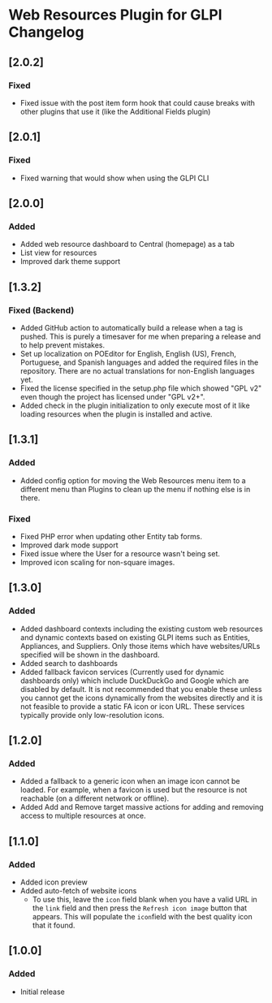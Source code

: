 # Web Resources Plugin for GLPI Changelog

## [2.0.2]

### Fixed
- Fixed issue with the post item form hook that could cause breaks with other plugins that use it (like the Additional Fields plugin)

## [2.0.1]

### Fixed
- Fixed warning that would show when using the GLPI CLI

## [2.0.0]

### Added
- Added web resource dashboard to Central (homepage) as a tab
- List view for resources
- Improved dark theme support

## [1.3.2]

### Fixed (Backend)
- Added GitHub action to automatically build a release when a tag is pushed. This is purely a timesaver for me when preparing a release and to help prevent mistakes.
- Set up localization on POEditor for English, English (US), French, Portuguese, and Spanish languages and added the required files in the repository. There are no actual translations for non-English languages yet.
- Fixed the license specified in the setup.php file which showed "GPL v2" even though the project has licensed under "GPL v2+".
- Added check in the plugin initialization to only execute most of it like loading resources when the plugin is installed and active.

## [1.3.1]

### Added
- Added config option for moving the Web Resources menu item to a different menu than Plugins to clean up the menu if nothing else is in there.

### Fixed
- Fixed PHP error when updating other Entity tab forms.
- Improved dark mode support
- Fixed issue where the User for a resource wasn't being set.
- Improved icon scaling for non-square images.

## [1.3.0]

### Added
- Added dashboard contexts including the existing custom web resources and dynamic contexts based on existing GLPI items such as Entities, Appliances, and Suppliers. Only those items which have websites/URLs specified will be shown in the dashboard.
- Added search to dashboards
- Added fallback favicon services (Currently used for dynamic dashboards only) which include DuckDuckGo and Google which are disabled by default. It is not recommended that you enable these unless you cannot get the icons dynamically from the websites directly and it is not feasible to provide a static FA icon or icon URL. These services typically provide only low-resolution icons.

## [1.2.0]

### Added
- Added a fallback to a generic icon when an image icon cannot be loaded. For example, when a favicon is used but the resource is not reachable (on a different network or offline).
- Added Add and Remove target massive actions for adding and removing access to multiple resources at once.

## [1.1.0]

### Added
- Added icon preview
- Added auto-fetch of website icons
  - To use this, leave the `icon` field blank when you have a valid URL in the `link` field and then press the `Refresh icon image` button that appears. This will populate the `icon`field with the best quality icon that it found.

## [1.0.0]

### Added
- Initial release
